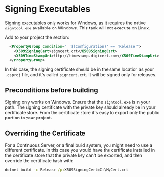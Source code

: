 # Signing Executables

Signing executables only works for Windows, as it requires the native
`signtool.exe` available on Windows. This task will not execute on Linux.

Add to your project the section:

```xml
  <PropertyGroup Condition=" '$(Configuration)' == 'Release'">
    <X509SigningCert>signcert.crt</X509SigningCert>
    <X509TimeStampUri>http://timestamp.digicert.com</X509TimeStampUri>
  </PropertyGroup>
```

In this case, the signing certificate should be in the same location as your
`.csproj` file, and it's called `signcert.crt`. It will be signed only for
releases.

## Preconditions before building

Signing only works on Windows. Ensure that the `signtool.exe` is in your path.
The signing certificate with the private key should already be in your
certificate store. From the certificate store it's easy to export only the
public portion to your project.

## Overriding the Certificate

For a Continuous Server, or a final build system, you might need to use a
different certificate. In this case you would have the certificate installed in
the certificate store that the private key can't be exported, and then override
the certificate hash with:

```cmd
dotnet build -c Release /p:X509SigningCert=C:\MyCert.crt
```
